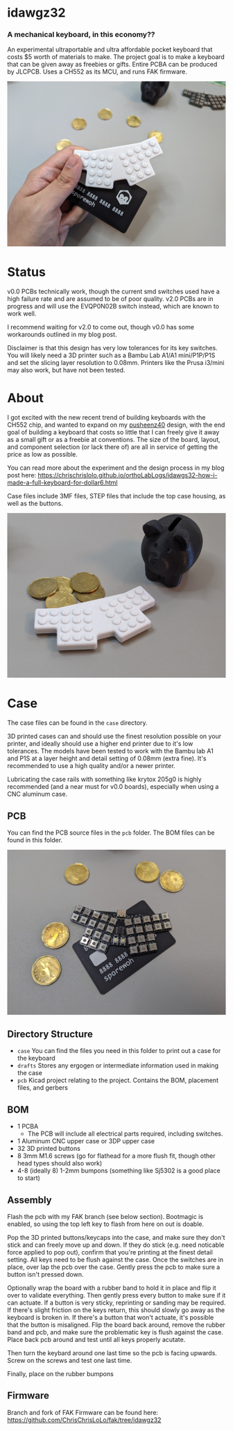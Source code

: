 # idawgz32

### A mechanical keyboard, in this economy??

An experimental ultraportable and ultra affordable pocket keyboard that costs $5 worth of materials to make. The project goal is to make a keyboard that can be given away as freebies or gifts. Entire PCBA can be produced by JLCPCB. Uses a CH552 as its MCU, and runs FAK firmware.

![a photo of an idawgz32](https://raw.githubusercontent.com/ChrisChrisLoLo/idawgz32/main/images/PXL_20240225_225159875.jpg)

# Status
v0.0 PCBs technically work, though the current smd switches used have a high failure rate and are assumed to be of poor quality. v2.0 PCBs are in progress and will use the EVQP0N02B switch instead, which are known to work well.

I recommend waiting for v2.0 to come out, though v0.0 has some workarounds outlined in my blog post.

Disclaimer is that this design has very low tolerances for its key switches. You will likely need a 3D printer such as a Bambu Lab A1/A1 mini/P1P/P1S and set the slicing layer resolution to 0.08mm. Printers like the Prusa i3/mini may also work, but have not been tested.

# About
I got excited with the new recent trend of building keyboards with the CH552 chip, and wanted to expand on my [pusheenz40](https://github.com/ChrisChrisLoLo/pusheenz40) design, with the end goal of building a keyboard that costs so little that I can freely give it away as a small gift or as a freebie at conventions. The size of the board, layout, and component selection (or lack there of) are all in service of getting the price as low as possible.

You can read more about the experiment and the design process in my blog post here: https://chrischrislolo.github.io/orthoLabLogs/idawgs32-how-i-made-a-full-keyboard-for-dollar6.html

Case files include 3MF files, STEP files that include the top case housing, as well as the buttons.


![a idawgz32](https://raw.githubusercontent.com/ChrisChrisLoLo/idawgz32/main/images/PXL_20240225_201119535.jpg)


# Case
The case files can be found in the `case` directory.

3D printed cases can and should use the finest resolution possible on your printer, and ideally should use a higher end printer due to it's low tolerances. The models have been tested to work with the Bambu lab A1 and P1S at a layer height and detail setting of 0.08mm (extra fine). It's recommended to use a high quality and/or a newer printer.

Lubricating the case rails with something like krytox 205g0 is highly recommended (and a near must for v0.0 boards), especially when using a CNC aluminum case. 

## PCB
You can find the PCB source files in the `pcb` folder. The BOM files can be found in this folder.

![idawgz32 pcb](https://raw.githubusercontent.com/ChrisChrisLoLo/idawgz32/main/images/PXL_20240225_224453990.jpg)

## Directory Structure
- `case`
    You can find the files you need in this folder to print out a case for the keyboard
- `drafts`
    Stores any ergogen or intermediate information used in making the case
- `pcb`
    Kicad project relating to the project. Contains the BOM, placement files, and gerbers
   
## BOM
- 1 PCBA
  - The PCB will include all electrical parts required, including switches.
- 1 Aluminum CNC upper case or 3DP upper case
- 32 3D printed buttons
- 8 3mm M1.6 screws (go for flathead for a more flush fit, though other head types should also work)
- 4-8 (ideally 8) 1-2mm bumpons (something like Sj5302 is a good place to start)

## Assembly
Flash the pcb with my FAK branch (see below section). Bootmagic is enabled, so using the top left key to flash from here on out is doable.

Pop the 3D printed buttons/keycaps into the case, and make sure they don't stick and can freely move up and down. If they do stick (e.g. need noticable force applied to pop out), confirm that you're printing at the finest detail setting. All keys need to be flush against the case. Once the switches are in place, over lap the pcb over the case. Gently press the pcb to make sure a button isn't pressed down.

Optionally wrap the board with a rubber band to hold it in place and flip it over to validate everything. Then gently press every button to make sure if it can actuate. If a button is very sticky, reprinting or sanding may be required. If there's slight friction on the keys return, this should slowly go away as the keyboard is broken in. If there's a button that won't actuate, it's possible that the button is misaligned. Flip the board back around, remove the rubber band and pcb, and make sure the problematic key is flush against the case. Place back pcb around and test until all keys properly acutate.

Then turn the keybard around one last time so the pcb is facing upwards. Screw on the screws and test one last time.

Finally, place on the rubber bumpons

## Firmware
Branch and fork of FAK Firmware can be found here:
https://github.com/ChrisChrisLoLo/fak/tree/idawgz32
